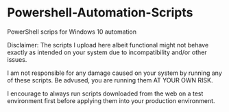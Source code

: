 # Powershell-Automation-Scripts
PowerShell scrips for Windows 10 automation

Disclaimer: 
The scripts I upload here albeit functional might not behave exactly as intended on your system due to incompatibility and/or other issues. 

I am not responsible for any damage caused on your system by running any of these scripts. Be advused, you are running them AT YOUR OWN RISK.

I encourage to always run scripts downloaded from the web on a test environment first before applying them into your production environment.
